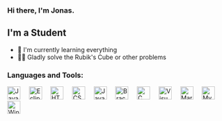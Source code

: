 ### Hi there, I'm Jonas.

## I'm a Student
- 🌱 I'm currently learning everything
- 🧙‍♂️ Gladly solve the Rubik's Cube or other problems

### Languages and Tools:
<div>
    <img margin="5px" alt="Java" height="30px" src="https://upload.wikimedia.org/wikipedia/de/e/e1/Java-Logo.svg">&nbsp;&nbsp;&nbsp;&nbsp;
    <img margin="5px" alt="Eclipse" height="30px" src="https://upload.wikimedia.org/wikipedia/commons/d/d0/Eclipse-Luna-Logo.svg">&nbsp;&nbsp;&nbsp;&nbsp;
    <img margin="5px" alt="HTML" height="30px" src="https://upload.wikimedia.org/wikipedia/commons/6/61/HTML5_logo_and_wordmark.svg">&nbsp;&nbsp;&nbsp;&nbsp;
    <img margin="5px" alt="CSS" height="30px" src="https://upload.wikimedia.org/wikipedia/commons/d/d5/CSS3_logo_and_wordmark.svg">&nbsp;&nbsp;&nbsp;&nbsp;
    <img margin="5px" alt="JavaScript" height="30px" src="https://upload.wikimedia.org/wikipedia/commons/9/99/Unofficial_JavaScript_logo_2.svg">&nbsp;&nbsp;&nbsp;&nbsp;
    <img margin="5px" alt="Brackets" height="30px" src="https://upload.wikimedia.org/wikipedia/commons/4/4c/Brackets_Icon.svg">&nbsp;&nbsp;&nbsp;&nbsp;
    <img margin="5px" alt="C" height="30px" src="https://upload.wikimedia.org/wikipedia/commons/3/35/The_C_Programming_Language_logo.svg">&nbsp;&nbsp;&nbsp;&nbsp;
    <img margin="5px" alt="Visual Studio Code" height="30px" src="https://upload.wikimedia.org/wikipedia/commons/2/2d/Visual_Studio_Code_1.18_icon.svg">&nbsp;&nbsp;&nbsp;&nbsp;
    <img margin="5px" alt="MariaDB" height="30px" src="https://upload.wikimedia.org/wikipedia/commons/c/c9/MariaDB_Logo.png">&nbsp;&nbsp;&nbsp;&nbsp;
    <img margin="5px" alt="MySQL" height="30px" src="https://upload.wikimedia.org/wikipedia/de/d/dd/MySQL_logo.svg">&nbsp;&nbsp;&nbsp;&nbsp;
    <img margin="5px" alt="Windows Terminal" height="30px" src="https://upload.wikimedia.org/wikipedia/commons/0/01/Windows_Terminal_Logo_256x256.png">
</div>

<!---
Jonas-hamburg/Jonas-hamburg is a ✨ special ✨ repository because its `README.md` (this file) appears on your GitHub profile.
You can click the Preview link to take a look at your changes.
--->
